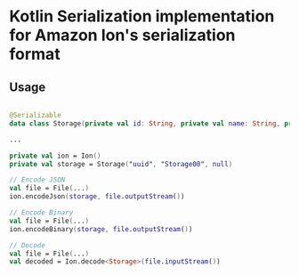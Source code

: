 # Kotlin Serialization implementation for Amazon Ion's serialization format

## Usage

```kotlin

@Serializable
data class Storage(private val id: String, private val name: String, private val size: Int?)

...

private val ion = Ion()
private val storage = Storage("uuid", "Storage00", null)

// Encode JSON
val file = File(...)
ion.encodeJson(storage, file.outputStream())

// Encode Binary
val file = File(...)
ion.encodeBinary(storage, file.outputStream())

// Decode
val file = File(...)
val decoded = Ion.decode<Storage>(file.inputStream())
```
